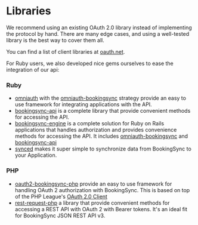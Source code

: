# Libraries

We recommend using an existing OAuth 2.0 library instead of implementing
the protocol by hand. There are many edge cases, and using a well-tested
library is the best way to cover them all.

You can find a list of client libraries at [oauth.net](http://oauth.net/2/#client-libraries).

For Ruby users, we also developed nice gems ourselves to ease the integration of our api:

### Ruby

* [omniauth](https://github.com/intridea/omniauth) with the
  [omniauth-bookingsync](https://github.com/bookingsync/omniauth-bookingsync)
  strategy provide an easy to use framework for integrating applications
  with the API.
* [bookingsync-api](https://github.com/BookingSync/bookingsync-api)
  is a complete library that provide convenient methods for accessing the API.
* [bookingsync-engine](https://github.com/BookingSync/bookingsync-engine)
  is a complete solution for Ruby on Rails applications that handles
  authorization and provides convenience methods for accessing the API.
  It includes [omniauth-bookingsync](https://github.com/bookingsync/omniauth-bookingsync)
  and [bookingsync-api](https://github.com/BookingSync/bookingsync-api)
* [synced](https://github.com/BookingSync/synced)
  makes it super simple to synchronize data from BookingSync to your Application.

### PHP

* [oauth2-bookingsync-php](https://github.com/BookingSync/oauth2-bookingsync-php) provide an easy to use framework for handling OAuth 2 authorization with BookingSync. This is based on top of the PHP League's [OAuth 2.0 Client](https://github.com/thephpleague/oauth2-client)
* [rest-request-php](https://github.com/BookingSync/rest-request-php) a library that provide convenient methods for accessing a REST API with OAuth 2 with Bearer tokens. It's an ideal fit for BookingSync JSON REST API v3.
